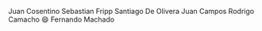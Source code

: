 
Juan Cosentino
Sebastian Fripp
Santiago De Olivera
Juan Campos
Rodrigo Camacho
:smile: Fernando Machado

